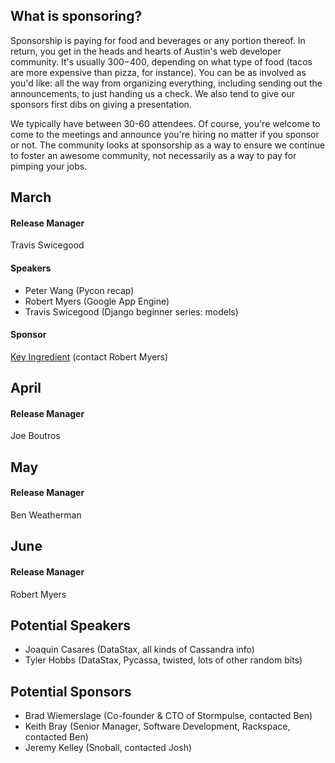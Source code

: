 What is sponsoring?
-------------------
Sponsorship is paying for food and beverages or any portion thereof. In return, you get in the heads and hearts of Austin's web developer community. It's usually $300-$400, depending on what type of food (tacos are more expensive than pizza, for instance). You can be as involved as you'd like: all the way from organizing everything, including sending out the announcements, to just handing us a check. We also tend to give our sponsors first dibs on giving a presentation.

We typically have between 30-60 attendees. Of course, you're welcome to come to the meetings and announce you're hiring no matter if you sponsor or not. The community looks at sponsorship as a way to ensure we continue to foster an awesome community, not necessarily as a way to pay for pimping your jobs.


March
-----
#### Release Manager
Travis Swicegood

#### Speakers
  - Peter Wang (Pycon recap)
  - Robert Myers (Google App Engine)
  - Travis Swicegood (Django beginner series: models)

#### Sponsor
[Key Ingredient](http://keyingredient.com) (contact Robert Myers)


April
-----
#### Release Manager
Joe Boutros


May
---
#### Release Manager
Ben Weatherman


June
----
#### Release Manager
Robert Myers


Potential Speakers
------------------
- Joaquin Casares (DataStax, all kinds of Cassandra info)
- Tyler Hobbs (DataStax, Pycassa, twisted, lots of other random bits)


Potential Sponsors
------------------
- Brad Wiemerslage (Co-founder & CTO of Stormpulse, contacted Ben)
- Keith Bray (Senior Manager, Software Development, Rackspace, contacted Ben)
- Jeremy Kelley (Snoball, contacted Josh)
